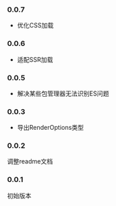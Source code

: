 ### 0.0.7
* 优化CSS加载

### 0.0.6
* 适配SSR加载

### 0.0.5
* 解决某些包管理器无法识别ES问题

### 0.0.3
* 导出RenderOptions类型

### 0.0.2
调整readme文档

### 0.0.1
初始版本
